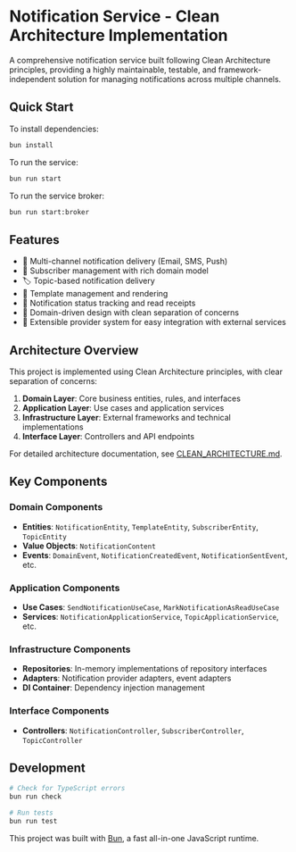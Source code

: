 # Notification Service - Clean Architecture Implementation

A comprehensive notification service built following Clean Architecture principles, providing a highly maintainable, testable, and framework-independent solution for managing notifications across multiple channels.

## Quick Start

To install dependencies:

```bash
bun install
```

To run the service:

```bash
bun run start
```

To run the service broker:

```bash
bun run start:broker
```

## Features

- 📝 Multi-channel notification delivery (Email, SMS, Push)
- 👥 Subscriber management with rich domain model
- 🏷️ Topic-based notification delivery
- 📄 Template management and rendering
- 🔔 Notification status tracking and read receipts
- 🧩 Domain-driven design with clean separation of concerns
- 🔌 Extensible provider system for easy integration with external services

## Architecture Overview

This project is implemented using Clean Architecture principles, with clear separation of concerns:

1. **Domain Layer**: Core business entities, rules, and interfaces
2. **Application Layer**: Use cases and application services 
3. **Infrastructure Layer**: External frameworks and technical implementations
4. **Interface Layer**: Controllers and API endpoints

For detailed architecture documentation, see [CLEAN_ARCHITECTURE.md](./CLEAN_ARCHITECTURE.md).

## Key Components

### Domain Components
- **Entities**: `NotificationEntity`, `TemplateEntity`, `SubscriberEntity`, `TopicEntity`
- **Value Objects**: `NotificationContent`
- **Events**: `DomainEvent`, `NotificationCreatedEvent`, `NotificationSentEvent`, etc.

### Application Components
- **Use Cases**: `SendNotificationUseCase`, `MarkNotificationAsReadUseCase`
- **Services**: `NotificationApplicationService`, `TopicApplicationService`, etc.

### Infrastructure Components
- **Repositories**: In-memory implementations of repository interfaces
- **Adapters**: Notification provider adapters, event adapters
- **DI Container**: Dependency injection management

### Interface Components
- **Controllers**: `NotificationController`, `SubscriberController`, `TopicController`

## Development

```bash
# Check for TypeScript errors
bun run check

# Run tests
bun run test
```

This project was built with [Bun](https://bun.sh), a fast all-in-one JavaScript runtime.
